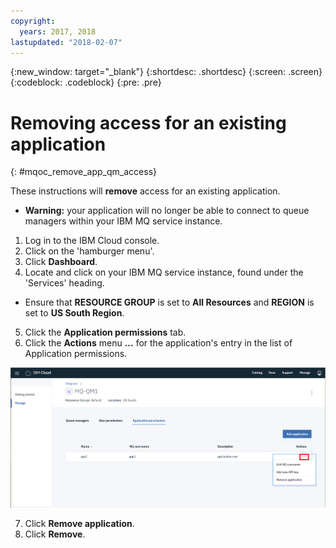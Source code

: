 ```yaml
---
copyright:
  years: 2017, 2018
lastupdated: "2018-02-07"
---
```


{:new_window: target="_blank"}
{:shortdesc: .shortdesc}
{:screen: .screen}
{:codeblock: .codeblock}
{:pre: .pre}

# Removing access for an existing application
{: #mqoc_remove_app_qm_access}

These instructions will **remove** access for an existing application.
  * **Warning:** your application will no longer be able to connect to queue managers within your IBM MQ service instance.

1. Log in to the IBM Cloud console.
2. Click on the 'hamburger menu'.
3. Click **Dashboard**.
4. Locate and click on your IBM MQ service instance, found under the 'Services' heading.
  * Ensure that **RESOURCE GROUP** is set to **All Resources** and **REGION** is set to **US South Region**.
5. Click the **Application permissions** tab.
6. Click the **Actions** menu **...** for the application's entry in the list of Application permissions.

 ![Image showing the location of the action button](images/mqoc_app_access_action_button.png)

7. Click **Remove application**.
8. Click **Remove**.
